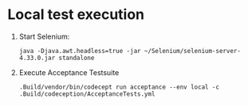 # Local test execution

1. Start Selenium:

   `java -Djava.awt.headless=true -jar ~/Selenium/selenium-server-4.33.0.jar standalone`

2. Execute Acceptance Testsuite

   `.Build/vendor/bin/codecept run acceptance --env local -c .Build/codeception/AcceptanceTests.yml`
